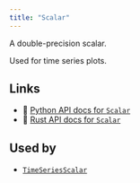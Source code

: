 ```yaml
---
title: "Scalar"
---
```


A double-precision scalar.

Used for time series plots.


## Links
 * 🐍 [Python API docs for `Scalar`](https://ref.rerun.io/docs/python/nightly/package/rerun/components/scalar/)
 * 🦀 [Rust API docs for `Scalar`](https://docs.rs/rerun/0.9.0-alpha.6/rerun/components/struct.Scalar.html)


## Used by

* [`TimeSeriesScalar`](../archetypes/time_series_scalar.md)
